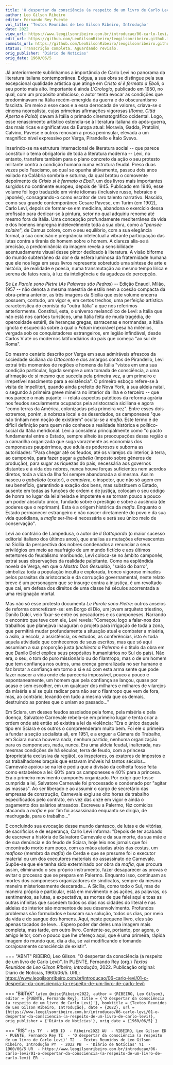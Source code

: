 ```yaml
---
title: 'O despertar da consciência (a respeito de um livro de Carlo Levi)'
author: Leo Gilson Ribeiro
editor: Fernando Rey Puente
vol_title: 'Textos Reunidos de Leo Gilson Ribeiro, Introdução'
date: 2022
view_url: https://www.leogilsonribeiro.com.br/introducao/06-carlo-levi/01-o-despertar-da-consciencia-(a-respeito-de-um-livro-de-carlo-levi)
edit_url: https://github.com/LeoGilsonRibeiro/leogilsonribeiro.github.io/edit/main//docs/markdown/introducao/06-carlo-levi/01-o-despertar-da-consciencia-(a-respeito-de-um-livro-de-carlo-levi).md
commits_url: https://github.com/LeoGilsonRibeiro/leogilsonribeiro.github.io/commits/main/docs/markdown/introducao/06-carlo-levi/01-o-despertar-da-consciencia-(a-respeito-de-um-livro-de-carlo-levi).md
status: Transcrição completa. Aguardando revisão.
orig_publisher: 'Diário de Notícias'
orig_date: 1960/06/5
---
```


Já anteriormente sublinhamos a importância de Carlo Levi no panorama da literatura italiana contemporânea. Exígua, a sua obra se distingue pela sua excepcional qualidade artística que atinge em *Cristo si è fermato a Eboli*, o seu ponto mais alto. Importante é ainda *L'Orologio*, publicado em 1950, no qual, com um propósito ambicioso, o autor tenta evocar as condições que predominavam na Itália recém-emergida da guerra e do obscurantismo fascista. Em meio a esse caos e a essa derrocada de valores, criava-se o cinema neorealista, cujas primeiras afirmações vigorosas (*Roma, Città Aperta* e *Paisà*) davam à Itália o primado cinematográfico ocidental. Logo, esse renascimento artístico estendia-se à literatura italiana do após-guerra, das mais ricas e significativas da Europa atual: Moravia, Gadda, Pratolini, Calvino, Pavese e outros renovam a prosa peninsular, elevada a um magnífico nível expressivo por Verga, Pirandello e Ítalo Svevo.

Inserindo-se na estrutura internacional de literatura social -- que parece constituir o tema obrigatório de toda a literatura moderna -- Levi, no entanto, transfere também para o plano concreto da ação o seu protesto militante contra a condição humana numa estrutura feudal. Preso duas vezes pelo Fascismo, ao qual se opunha altivamente, passou dois anos exilado na Calábria sombria e soturna, da qual brotou o comovente depoimento de *Cristo si è fermato a Eboli*, um dos livros mais importantes surgidos no continente europeu, depois de 1945. Publicado em 1946, esse volume foi logo traduzido em vinte idiomas (inclusive russo, hebraico e japonês), consagrando-o como escritor de raro talento narrativo. Nascido, como seu grande contemporâneo Cesare Pavese, em Turim (em 1902), Carlo Levi, depois de formar-se em medicina, abandona o exercício dessa profissão para dedicar-se à pintura, setor no qual adquiriu renome até mesmo fora da Itália. Uma concepção profundamente mediterrânea da vida e dos homens impregna indelevelmente toda a sua obra, como a "*pensée solaire*", de Camus colore, com o seu equilíbrio, com a sua elegância formal, a sua concisão e pregnância intelectual a vibrante participação das lutas contra a tirania do homem sobre o homem. A clareza alia-se à precisão, a predominância da imagem revela a sensibilidade acentuadamente visual desse pintor dedicado à literatura. A visão biforme do mundo subterrâneo da dor e da esfera luminosa da fraternidade humana que ele nos lega em seus livros represente sobretudo uma síntese de arte e história, de realidade e poesia, numa transmutação ao mesmo tempo lírica e serena de fatos reais, à luz da inteligência e da agudeza de percepção.

Se *Le Parole sono Pietre* (*As Palavras são Pedras*) -- Edição Enaudi, Milão, 1957 -- não denota a mesma maestria de estilo nem a coesão compacta da obra-prima anterior, as três imagens da Sicília que este volume encerra possuem, contudo, um vigor e, em certos trechos, uma perfeição artística característica do cronista da "outra Itália" a que nos referimos anteriormente. Constitui, esta, o universo melancólico de Levi: a Itália que não está nos cartões turísticos, uma Itália feita de muda tragédia, de operosidade estéril, de heranças gregas, sarracenas e normandas, a Itália ignota e esquecida sobre a qual o *Fatum* inexorável pesa há milênios, vergada sob os conquistadores estrangeiros, em legião infindável, desde Carlos V até os modernos latifundiários do país que começa "ao sul de Roma".

Do mesmo cenário descrito por Verga em seus admiráveis afrescos da sociedade siciliana do *Ottocento* e dos amargos contos de Pirandello, Levi extrai três momentos de regiões e homens da Itália "vistos em uma sua condição particular, ligada sempre a uma tomada de consciência, a uma afirmação de si mesmo que sucedia pela primeira vez, a um primeiro e irrepetível nascimento para a existência". O primeiro esboço refere-se à visita de Impelliteri, quando ainda prefeito de Nova York, à sua aldeia natal, o segundo à primeira greve mineira no interior da Ilha e o terceiro -- que nos parece o mais pujante -- relata aspectos patéticos da reforma agrária nos feudos secularmente ocupados pela aristocracia siciliana e agora "como terras da América, colonizadas pela primeira vez". Entre esses dois extremos, porém, a nobreza local e os deserdados, os camponeses "que não tinham nem noção de existirem" oculta-se a *mafia*. Este termo é de difícil definição para quem não conhece a realidade histórica e político-social da Itália meridional. Levi a considera principalmente como "o pacto fundamental entre o Estado, sempre alheio às preocupações dessa região e a camarilha organizada que suga vorazmente as economias dos camponeses paupérrimos, que adula os poderosos e suborna as autoridades: "Para chegar até os feudos, até os vilarejos do interior, à terra, ao camponês, para fazer pagar a *gabella* (imposto sobre gêneros de produção), para sugar as riquezas do país, necessária aos governos distantes e à vida dos nobres, nunca houve forças suficientes nem acordos diretos, toda a vida da Ilha foi sempre abandonada a si mesma. Assim nasceu o *gabelloto* (exator), o *campiere*, o inspetor, que não só agem em seu benefício, garantindo a exação dos bens, mas substituem o Estado, ausente em todas as funções de ordem e de justiça, colocam o seu código de honra no lugar da lei alheiada e impotente e se tornam pouco a pouco um poder absoluto único, fundado sobre o prestígio e sobre a ausência (de poderes que o reprimam). Esta é a origem histórica da *mafia*. Enquanto o Estado permanecer estrangeiro e não nascer diretamente do povo e da sua vida quotidiana, a *mafia* ser-lhe-á necessária e será seu único meio de conservação".

Levi ao contrário de Lampedusa, o autor de *Il Gattopardo* (o maior sucesso editorial italiano dos últimos anos), que analisa as mutações efervescentes na Sicília da perspectiva dos nobres condenados a renunciar a seus privilégios em meio ao naufrágio de um mundo fictício e aos últimos estertores do feudalismo moribundo, Levi coloca-se no âmbito camponês, extrai suas observações da realidade palpitante. Como na esplêndida novela de Verga, em que o *Mastro Don Gesualdo*, "saído do barro", simboliza toda a população inculta e explorada, tronco vigoroso minados pelos parasitas da aristocracia e da corrupção governamental, neste relato breve é um personagem que se insurge contra a injustiça, é um revoltado que cai, em defesa dos direitos de uma classe há séculos acorrentada a uma resignação mortal.

Mas não só esse protesto documenta *Le Parole sono Pietre*: outros anseios de reforma concretizam-se: em Borgo di Dio, um jovem arquiteto triestino, Danilo Dolci, veio fixar-se entre os pescadores e os camponeses. Narrando o encontro que teve com ele, Levi revela: "Começou logo a falar-nos dos trabalhos que planejava inaugurar: o projeto para irrigação de toda a zona, que permitirá mudar profundamente a situação atual e combater a miséria, o asilo, a escola, a assistência, os estudos, as conferências, isto é: toda aquela atividade que conhecemos de seus escritos, mas que só aqui assumiam a sua proporção justa (*Inchiesta a Palermo* é o título da obra em que Danilo Dolci explica seus propósitos humanitários no Sul do país). Não era, o seu, o tom do puro missionário ou do filantropo, mas o de um homem que tem confiança nos outros, uma crença generalizada no ser humano e faz brotar a confiança em torno a si e só com esta arma sente que pode fazer nascer a vida onde ela pareceria impossível, pouco a pouco e espontaneamente, um homem que pela confiança se lançou, quase por acaso e sem escolher, em um qualquer dos milhares e milhares de vilarejos da miséria e aí se quis radicar para não ser o filantropo que vem de fora, mas, ao contrário, levando em tudo a mesma vida que os demais, destruindo as pontes que o uniam ao passado\..."

Em Sciara, um desses feudos assolados pela fome, pela miséria e pela doença, Salvatore Carnevale rebela-se em primeiro lugar e tenta criar a ordem onde até então só existira a lei da violência: "Era o único daquele tipo em Sciara e os outros o compreenderam muito bem. Foi ele o primeiro a fundar a seção socialista ali, em 1951, e a erguer a Câmara do Trabalho, em Sciara nunca houvera nada, nenhum partido, nenhuma organização para os camponeses, nada, nunca. Era uma aldeia feudal, inalterada, nas mesmas condições de há séculos, terra de feudo, com a princesa (proprietária exclusiva da região), os inspetores, os exatores de impostos e os trabalhadores braçais que estavam imóveis há tantos séculos\... Carnevale apoiou-se na lei e pediu que a divisão da colheita fosse feita como estabelece a lei: 60% para os camponeses e 40% para a princesa. Era o primeiro movimento camponês organizado. Por exigir que fosse cumprida a lei, Salvatore Carnevale foi processado e condenado por "agitar as massas". Ao ser liberado e ao assumir o cargo de secretário das empresas de construção, Carnevale exgiu as oito horas de trabalho especificados pelo contrato, em vez das onze em vigor e ainda o pagamento dos salários atrasados. Escreveu a Palermo, fêz comícios atacando a *mafia* e por fim foi assassinado enquanto se dirigia, de madrugada, para o trabalho\..."

E concluindo sua evocação desse mundo dantesco, de lutas e de vitórias, de sacrifícios e de esperança, Carlo Levi informa: "Depois de ter acabado de escrever a história de Salvatore Carnevale e da sua morte, da sua mãe e de sua denúncia e do feudo de Sciara, hoje leio nos jornais que foi encontrado morto num poço, com as mãos atadas atrás das costas, um *mafioso* (membro da *mafia*) de Cerda e que se presume foi o executor material ou um dos executores materiais do assassinato de Carnevale. Supõe-se que ele tenha sido exterminado por obra da *mafia*, que procura assim, eliminando o seu próprio instrumento, fazer desaparecer as provas e evitar o processo que se prepara em Palermo. Enquanto isso, continuam as mortes dos camponeses organizadores de sindicatos, sempre da mesma maneira misteriosamente descarada\... A Sicília, como todo o Sul, mas de maneira própria e particular, está em movimento e as ações, as palavras, os sentimentos, as lutas, a expectativa, as mortes de que falei aqui e toas as outras infinitas que sucedem todos os dias nas cidades do literal e nas aldeias do interior são momentos de seu desenvolvimento. Profundos problemas são formulados e buscam sua solução, todos os dias, por meio da vida e do sangue dos homens. Aqui, neste pequeno livro, eles são apenas tocados de leve\... Espero poder dar deles uma imagem mais completa, mas tarde, em outro livro. Contente-se, portanto, por agora, o amigo leitor, com o pouco que lhe ofereço aqui, que é uma primeira, rápida imagem do mundo que, dia a dia, se vai modificando e tomando corajosamente consciência de existir".


=== "ABNT"
    RIBEIRO, Leo Gilson. "O despertar da consciência (a respeito de um livro de Carlo Levi)". In PUENTE, Fernando Rey (org.) <em>Textos Reunidos de Leo Gilson Ribeiro, Introdução</em>, 2022. Publicação original: Diário de Notícias, 1960/06/5. URL: <a href="stable_url">https://www.leogilsonribeiro.com.br/introducao/06-carlo-levi/01-o-despertar-da-consciencia-(a-respeito-de-um-livro-de-carlo-levi)</a>

=== "BibTeX"
    ```latex
    @misc{Ribeiro2022,
    author = {RIBEIRO, Leo Gilson},
    editor = {PUENTE, Fernando Rey},
    title = {'O despertar da consciência (a respeito de um livro de Carlo Levi)'},
    booktitle = {Textos Reunidos de Leo Gilson Ribeiro, Introdução},
    date = {2022},
    url = {https://www.leogilsonribeiro.com.br/introducao/06-carlo-levi/01-o-despertar-da-consciencia-(a-respeito-de-um-livro-de-carlo-levi)},
    orig_publisher = {'Diário de Notícias'},
    orig_date = {1960/06/5}
    }
    ```

=== "RIS"
    ```ris
    TY  - WEB
    ID  - Ribeiro2022
    AU  - RIBEIRO, Leo Gilson
    ED  - PUENTE, Fernando Rey
    TI  - 'O despertar da consciência (a respeito de um livro de Carlo Levi)'
    T2  - Textos Reunidos de Leo Gilson Ribeiro, Introdução
    PY  - 2022
    PB  - 'Diário de Notícias'
    Y1  - 1960/06/5
    UR  - https://www.leogilsonribeiro.com.br/introducao/06-carlo-levi/01-o-despertar-da-consciencia-(a-respeito-de-um-livro-de-carlo-levi)
    ER  - 
    ```
